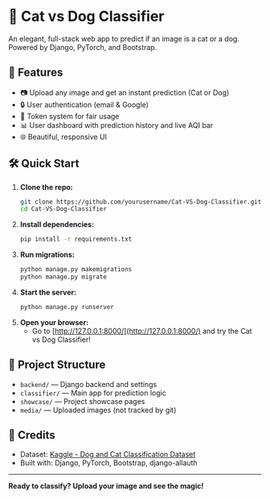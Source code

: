 
# 🐾 Cat vs Dog Classifier

An elegant, full-stack web app to predict if an image is a cat or a dog. Powered by Django, PyTorch, and Bootstrap.

## 🚀 Features
- 📷 Upload any image and get an instant prediction (Cat or Dog)
- 🔒 User authentication (email & Google)
- 💎 Token system for fair usage
- 📊 User dashboard with prediction history and live AQI bar
- 🌐 Beautiful, responsive UI

## 🛠️ Quick Start
1. **Clone the repo:**
   ```bash
   git clone https://github.com/yourusername/Cat-VS-Dog-Classifier.git
   cd Cat-VS-Dog-Classifier
   ```
2. **Install dependencies:**
   ```bash
   pip install -r requirements.txt
   ```
3. **Run migrations:**
   ```bash
   python manage.py makemigrations
   python manage.py migrate
   ```
4. **Start the server:**
   ```bash
   python manage.py runserver
   ```
5. **Open your browser:**
   - Go to [http://127.0.0.1:8000/](http://127.0.0.1:8000/) and try the Cat vs Dog Classifier!

## 📁 Project Structure
- `backend/` — Django backend and settings
- `classifier/` — Main app for prediction logic
- `showcase/` — Project showcase pages
- `media/` — Uploaded images (not tracked by git)

## 🙌 Credits
- Dataset: [Kaggle - Dog and Cat Classification Dataset](https://www.kaggle.com/datasets/bhavikjikadara/dog-and-cat-classification-dataset)
- Built with: Django, PyTorch, Bootstrap, django-allauth

---
**Ready to classify? Upload your image and see the magic!**
